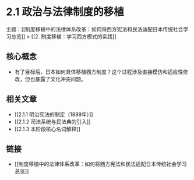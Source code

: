# 2.1 政治与法律制度的移植

主题：[[制度移植中的法律体系改革：如何将西方宪法和民法适配日本传统社会学习总览]] > [[2. 制度移植：学习西方模式的实践]]

## 核心概念

- 有了目标后，日本如何具体移植西方制度？这个过程涉及直接模仿和适应性修改，但也暴露了文化冲突问题。

## 相关文章

- [[2.1.1 明治宪法的制定（1889年）]]
- [[2.1.2 司法系统与民法典的引入]]
- [[2.1.3 本阶段核心名词解释]]

## 链接

- [[制度移植中的法律体系改革：如何将西方宪法和民法适配日本传统社会学习总览]]
